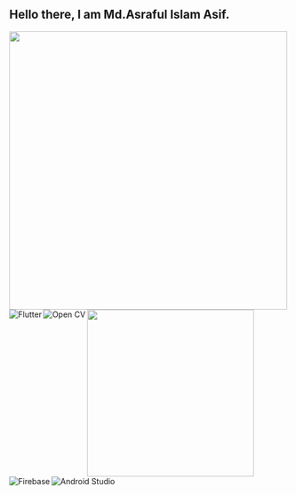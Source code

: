 ## Hello there, I am Md.Asraful Islam Asif.
<img align="left" src="https://github-readme-stats.vercel.app/api?username=Asrafulasif&show_icons=true&theme=radical" width="500" >
<img src="https://github-readme-stats.vercel.app/api/top-langs/?username=AsrafulAsif&langs_count=10" width="300" >
<img align="left" src="https://img.shields.io/badge/Flutter-%2302569B.svg?style=for-the-badge&logo=Flutter&logoColor=white" alt="Flutter" >
<img align="left" src="https://img.shields.io/badge/opencv-%23white.svg?style=for-the-badge&logo=opencv&logoColor=white" alt="Open CV" >
<img align="left" src="https://img.shields.io/badge/firebase-%23039BE5.svg?style=for-the-badge&logo=firebase" alt="Firebase" >
<img align="left" src="https://img.shields.io/badge/Android%20Studio-3DDC84.svg?style=for-the-badge&logo=android-studio&logoColor=white" alt="Android Studio">


